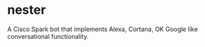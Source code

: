 # nester
A Cisco Spark bot that implements Alexa, Cortana, OK Google like conversational functionality.
